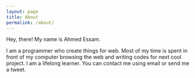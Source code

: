 ```yaml
---
layout: page
title: About
permalink: /about/
---
```


Hey, there! My name is Ahmed Essam.

I am a programmer who create things for web. Most of my time is spent in front of my computer browsing the web and writing codes for next cool project. I am a lifelong learner.
You can contact me using email or send me a tweet.

